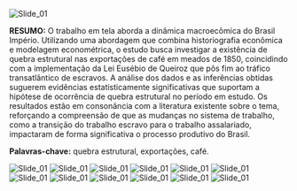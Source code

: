 ![Slide_01](Imagens_Slides/Slides/01.png)

**RESUMO:** O trabalho em tela aborda a dinâmica macroecômica do Brasil Império.
Utilizando uma abordagem que combina historiografia econômica e modelagem
econométrica, o estudo busca investigar a existência de quebra estrutural nas exportações de
café em meados de 1850, coincidindo com a implementação da Lei Eusébio de Queiroz que
pôs fim ao tráfico transatlântico de escravos. A análise dos dados e as inferências obtidas
suguerem evidências estatisticamente significativas que suportam a hipótese de ocorrência de
quebra estrutural no período em estudo. Os resultados estão em consonância com a literatura
existente sobre o tema, reforçando a compreensão de que as mudanças no sistema de trabalho,
como a transição do trabalho escravo para o trabalho assalariado, impactaram de forma
significativa o processo produtivo do Brasil.

**Palavras-chave:** quebra estrutural, exportações, café.


![Slide_01](Imagens_Slides/Slides/02.png)
![Slide_01](Imagens_Slides/Slides/03.png)
![Slide_01](Imagens_Slides/Slides/04.png)
![Slide_01](Imagens_Slides/Slides/05.png)
![Slide_01](Imagens_Slides/Slides/06.png)
![Slide_01](Imagens_Slides/Slides/07.png)
![Slide_01](Imagens_Slides/Slides/08.png)
![Slide_01](Imagens_Slides/Slides/09.png)
![Slide_01](Imagens_Slides/Slides/10.png)
![Slide_01](Imagens_Slides/Slides/11.png)
![Slide_01](Imagens_Slides/Slides/12.png)
![Slide_01](Imagens_Slides/Slides/13.png)
